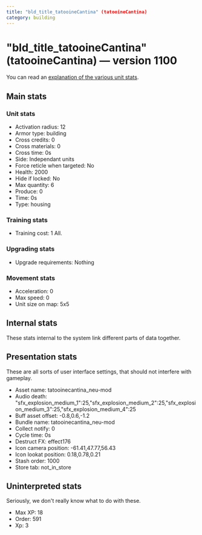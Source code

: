 ```yaml
---
title: "bld_title_tatooineCantina" (tatooineCantina)
category: building
---
```


# "bld_title_tatooineCantina" (tatooineCantina) — version 1100

You can read an [explanation  of the various unit stats](unitexplained.md).

## Main stats

### Unit stats

  * Activation radius: 12
  * Armor type: building
  * Cross credits: 0
  * Cross materials: 0
  * Cross time: 0s
  * Side: Independant units
  * Force reticle when targeted: No
  * Health: 2000
  * Hide if locked: No
  * Max quantity: 6
  * Produce: 0
  * Time: 0s
  * Type: housing

### Training stats

  * Training cost: 1 All.

### Upgrading stats

  * Upgrade requirements: Nothing

### Movement stats

  * Acceleration: 0
  * Max speed: 0
  * Unit size on map: 5x5

## Internal stats

These stats internal to the system link different parts of data together.


## Presentation stats

These are all sorts of user interface settings, that should not interfere with gameplay.

  * Asset name: tatooinecantina_neu-mod
  * Audio death: "sfx_explosion_medium_1":25,"sfx_explosion_medium_2":25,"sfx_explosion_medium_3":25,"sfx_explosion_medium_4":25
  * Buff asset offset: -0.8,0.6,-1.2
  * Bundle name: tatooinecantina_neu-mod
  * Collect notify: 0
  * Cycle time: 0s
  * Destruct FX: effect176
  * Icon camera position: -61.41,47.77,56.43
  * Icon lookat position: 0.18,0.78,0.21
  * Stash order: 1000
  * Store tab: not_in_store

## Uninterpreted stats

Seriously, we don't really know what to do with these.

  * Max XP: 18
  * Order: 591
  * Xp: 3

